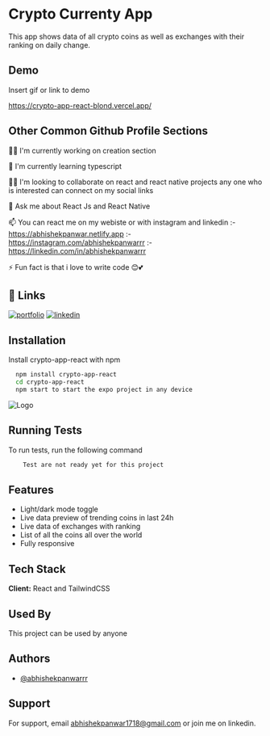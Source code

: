 # Crypto Currenty App

This app shows data of all crypto coins as well as exchanges with their ranking on daily change.

## Demo

Insert gif or link to demo

https://crypto-app-react-blond.vercel.app/

## Other Common Github Profile Sections

👩‍💻 I'm currently working on creation section

🧠 I'm currently learning typescript

👯‍♀️ I'm looking to collaborate on react and react native projects any one who is interested can connect on my social links

💬 Ask me about React Js and React Native

📫 You can react me on my webiste or with instagram and linkedin
:- https://abhishekpanwar.netlify.app
:- https://instagram.com/abhishekpanwarrr
:- https://linkedin.com/in/abhishekpanwarrr

⚡️ Fun fact is that i love to write code 😊💕

## 🔗 Links

[![portfolio](https://img.shields.io/badge/my_portfolio-000?style=for-the-badge&logo=ko-fi&logoColor=white)](https://abhishekpanwar.netlify.app/)
[![linkedin](https://img.shields.io/badge/linkedin-0A66C2?style=for-the-badge&logo=linkedin&logoColor=white)](https://www.linkedin.com/in/abhishekpanwarrr/)

## Installation

Install crypto-app-react with npm

```bash
  npm install crypto-app-react
  cd crypto-app-react
  npm start to start the expo project in any device
```

![Logo](https://dev-to-uploads.s3.amazonaws.com/uploads/articles/th5xamgrr6se0x5ro4g6.png)

## Running Tests

To run tests, run the following command

```bash
    Test are not ready yet for this project
```

## Features

- Light/dark mode toggle
- Live data preview of trending coins in last 24h
- Live data of exchanges with ranking
- List of all the coins all over the world
- Fully responsive

## Tech Stack

**Client:** React and TailwindCSS

## Used By

This project can be used by anyone

## Authors

- [@abhishekpanwarrr](https://www.github.com/abhishekpanwarrr)

## Support

For support, email abhishekpanwar1718@gmail.com or join me on linkedin.

